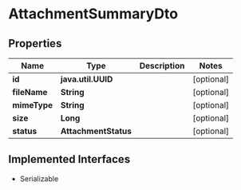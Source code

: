 

# AttachmentSummaryDto


## Properties

Name | Type | Description | Notes
------------ | ------------- | ------------- | -------------
**id** | **java.util.UUID** |  |  [optional]
**fileName** | **String** |  |  [optional]
**mimeType** | **String** |  |  [optional]
**size** | **Long** |  |  [optional]
**status** | **AttachmentStatus** |  |  [optional]


## Implemented Interfaces

* Serializable


